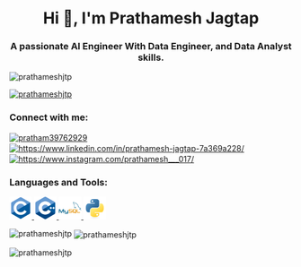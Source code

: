 <h1 align="center">Hi 👋, I'm Prathamesh Jagtap</h1>
<h3 align="center">A passionate AI Engineer With Data Engineer, and Data Analyst skills.</h3>

<p align="left"> <img src="https://komarev.com/ghpvc/?username=prathameshjtp&label=Profile%20views&color=0e75b6&style=flat" alt="prathameshjtp" /> </p>

<p align="left"> <a href="https://github.com/ryo-ma/github-profile-trophy"><img src="https://github-profile-trophy.vercel.app/?username=prathameshjtp" alt="prathameshjtp" /></a> </p>

<h3 align="left">Connect with me:</h3>
<p align="left">
<a href="https://twitter.com/pratham39762929" target="blank"><img align="center" src="https://raw.githubusercontent.com/rahuldkjain/github-profile-readme-generator/master/src/images/icons/Social/twitter.svg" alt="pratham39762929" height="30" width="40" /></a>
<a href="https://linkedin.com/in/https://www.linkedin.com/in/prathamesh-jagtap-7a369a228/" target="blank"><img align="center" src="https://raw.githubusercontent.com/rahuldkjain/github-profile-readme-generator/master/src/images/icons/Social/linked-in-alt.svg" alt="https://www.linkedin.com/in/prathamesh-jagtap-7a369a228/" height="30" width="40" /></a>
<a href="https://instagram.com/https://www.instagram.com/prathamesh___017/" target="blank"><img align="center" src="https://raw.githubusercontent.com/rahuldkjain/github-profile-readme-generator/master/src/images/icons/Social/instagram.svg" alt="https://www.instagram.com/prathamesh___017/" height="30" width="40" /></a>
</p>

<h3 align="left">Languages and Tools:</h3>
<p align="left"> <a href="https://www.cprogramming.com/" target="_blank" rel="noreferrer"> <img src="https://raw.githubusercontent.com/devicons/devicon/master/icons/c/c-original.svg" alt="c" width="40" height="40"/> </a> <a href="https://www.w3schools.com/cpp/" target="_blank" rel="noreferrer"> <img src="https://raw.githubusercontent.com/devicons/devicon/master/icons/cplusplus/cplusplus-original.svg" alt="cplusplus" width="40" height="40"/> </a> <a href="https://www.mysql.com/" target="_blank" rel="noreferrer"> <img src="https://raw.githubusercontent.com/devicons/devicon/master/icons/mysql/mysql-original-wordmark.svg" alt="mysql" width="40" height="40"/> </a> <a href="https://www.python.org" target="_blank" rel="noreferrer"> <img src="https://raw.githubusercontent.com/devicons/devicon/master/icons/python/python-original.svg" alt="python" width="40" height="40"/> </a> </p>

<p><img align="left" src="https://github-readme-stats.vercel.app/api/top-langs?username=prathameshjtp&show_icons=true&locale=en&layout=compact" alt="prathameshjtp" /></p>

<p>&nbsp;<img align="center" src="https://github-readme-stats.vercel.app/api?username=prathameshjtp&show_icons=true&locale=en" alt="prathameshjtp" /></p>

<p><img align="center" src="https://github-readme-streak-stats.herokuapp.com/?user=prathameshjtp&" alt="prathameshjtp" /></p>
